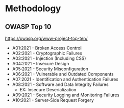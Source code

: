 # Methodology

## OWASP Top 10
https://owasp.org/www-project-top-ten/

- A01:2021 - Broken Access Control 
- A02:2021 - Cryptographic Failures
- A03:2021 - Injection (Including CSS)
- A04:2021 - Insecure Design
- A05:2021 - Security Misconfiguration 
- A06:2021 - Vulnerable and Outdated Components
- A07:2021 - Identification and Authentication Failures 
- A08:2021 - Software and Data Integrity Failures
    - EX: Insecure Deserialization
- A09:2021 - Security Logging and Monitoring Failures
- A10:2021 - Server-Side Request Forgery

